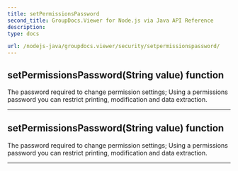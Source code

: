 ```yaml
---
title: setPermissionsPassword
second_title: GroupDocs.Viewer for Node.js via Java API Reference
description: 
type: docs

url: /nodejs-java/groupdocs.viewer/security/setpermissionspassword/
---
```


## setPermissionsPassword(String value)  function

 The password required to change permission settings;
 Using a permissions password you can restrict printing, modification and data extraction.
 


---


## setPermissionsPassword(String value)  function

 The password required to change permission settings;
 Using a permissions password you can restrict printing, modification and data extraction.
 


---


